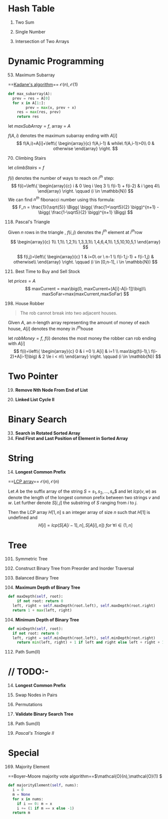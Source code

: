 # Hash Table

1. Two Sum

136. Single Number

349. Intersection of Two Arrays

# Dynamic Programming

53. Maximum Subarray

==[Kadane's algorithm](https://en.wikipedia.org/wiki/Maximum_subarray_problem)== $\mathcal{O}(n),\mathcal{O}(1) ​$

```python
def max_subarray(A):
  prev = res = A[0]
  for x in A[1:]:
		prev = max(x, prev + x)
    res = max(res, prev)
	return res
```



let $maxSubArray = f​$ , array = $A​$

$f(A,i)$ denotes the maximum subarray ending with $A[i]$
$$
f(A,i)=A[i]+\left\{
  \begin{array}{c}
    f(A,i-1) & while\ f(A,i-1)>0\\
    0 & otherwise
  \end{array}
\right.
$$

70. Climbing Stairs

let $climbStairs = f​$ 

$f(i)$ denotes the number of ways to reach on $i^{th}$ step:
$$
f(i)=\left\{
  \begin{array}{c}
  	i & 0 \leq i \leq 3 \\
    f(i-1) + f(i-2) & i \geq 4\\
  \end{array}
\right.
\qquad
(i \in \mathbb{N})
$$
We can find $n^{th}$ fibonacci number using this formula:
$$
F_n = \frac{1}{\sqrt{5}}
\Bigg(
	\bigg(
		\frac{1+\sqrt5}{2}
	\bigg)^{n+1}
	-
	\bigg(
		\frac{1-\sqrt5}{2}
	\bigg)^{n+1}
\Bigg)
$$

118. Pascal's Triangle

Given $n$ rows in the triangle , $f(i,j)$ denotes the  $j^{th}$ element at $i^{th}​$ row


$$
\begin{array}{c}
  1\\
  1,1\\
  1,2,1\\
  1,3,3,1\\
 	1,4,6,4,1\\
 	1,5,10,10,5,1
\end{array} 
$$

$$
f(i,j)=\left\{
  \begin{array}{c}
  	1 & i=0\ or \ n-1 \\
    f(i-1,j-1) + f(i-1,j) & otherwise\\
  \end{array}
\right.
\qquad
(i \in [0,n-1], i \in \mathbb{N})
$$

121. Best Time to Buy and Sell Stock

let $prices=A$
$$
maxCurrent = max\big(0, maxCurrent+(A[i]-A[i-1])\big)\\
maxSoFar=max(maxCurrent,maxSoFar)
$$

198. House Robber

> The rob cannot break into two adjacent houses.

GIven $A$, an $n$-length array representing the amount of money of each house, $A[i]$ denotes the money in $i^{th}​$ house

let $robMoney=f$, $f(i)$ denotes the most money the robber can rob ending with $A[i]$
$$
f(i)=\left\{
  \begin{array}{c}
  	0 & i =0 \\
  	A[i] & i=1 \\
    max\big(f(i-1),\ f(i-2)+A[i-1]\big) & 2 \le i < n\\
  \end{array}
\right.
\qquad
(i \in \mathbb{N})
$$


# Two Pointer

19. **Remove Nth Node From End of List**

142. **Linked List Cycle II**

# Binary Search

33. **Search in Rotated Sorted Array**
34. **Find First and Last Position of Element in Sorted Array**

# String

14. **Longest Common Prefix**

==[LCP array](<https://en.wikipedia.org/wiki/LCP_array>)== $\mathcal{O}(n),\mathcal{O}(n) ​$

Let $A$ be the suffix array of the string $S=s_1,s_2,…,s_n\$$ and let $lcp(v,w)$ as denote the length of the longest common prefix between two strings $v$ and $w$. Let further denote $S[i,j]$ the substring of $S$ ranging from $i$ to $j$.

Then the LCP array $H[1,n]$ s an integer array of size $n$ such that $H[1]$ is undefined and
$$
H[i]=lcp(S[A[i-1],n],S[A[i],n])\ for\ \forall i \in (1,n]
$$


# Tree

101. Symmetric Tree

105. Construct Binary Tree from Preorder and Inorder Traversal

110. Balanced Binary Tree

104. **Maximum Depth of Binary Tree**

```python
def maxDepth(self, root):
	if not root: return 0
  left, right = self.maxDepth(root.left), self.maxDepth(root.right)
  return 1 + max(left, right)
```

104. **Minimum Depth of Binary Tree**

```python
def minDepth(self, root):
  if not root: return 0
  left, right = self.minDepth(root.left), self.minDepth(root.right)
	return min(left, right) + 1 if left and right else left + right + 1
```

112. Path Sum(II)

# // TODO:-

14. **Longest Common Prefix**
15. Swap Nodes in Pairs
16. Permutations
17. **Validate Binary Search Tree**
18. Path Sum(II)

14. *Pascal's Triangle II*

# Special

169. Majority Element

==Boyer–Moore majority vote algorithm==$\mathcal{O}(n),\mathcal{O}(1) $

```python
def majorityElement(self, nums):
  i = 0
  m = None
  for x in nums:
    if i == 0: m = x
    i += (1 if m == x else -1)
  return m
    
```

